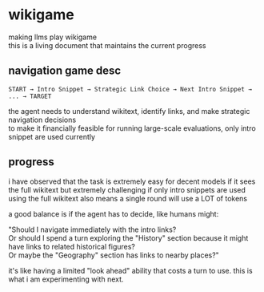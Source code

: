 # wikigame
making llms play wikigame  
this is a living document that maintains the current progress

## navigation game desc

```
START → Intro Snippet → Strategic Link Choice → Next Intro Snippet → ... → TARGET
```

the agent needs to understand wikitext, identify links, and make strategic navigation decisions  
to make it financially feasible for running large-scale evaluations, only intro snippet are used currently

## progress
i have observed that the task is extremely easy for decent models if it sees the full wikitext but extremely challenging if only intro snippets are used  
using the full wikitext also means a single round will use a LOT of tokens

a good balance is if the agent has to decide, like humans might:

"Should I navigate immediately with the intro links?  
Or should I spend a turn exploring the "History" section because it might have links to related historical figures?  
Or maybe the "Geography" section has links to nearby places?"

it's like having a limited "look ahead" ability that costs a turn to use. this is what i am experimenting with next.
